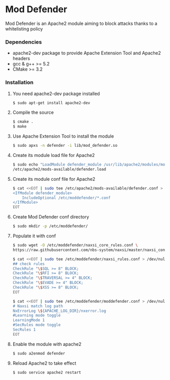 # Mod Defender
Mod Defender is an Apache2 module aiming to block attacks thanks to a whitelisting policy

### Dependencies
* apache2-dev package to provide Apache Extension Tool and Apache2 headers
* gcc & g++ >= 5.2
* CMake >= 3.2

### Installation
1. You need apache2-dev package installed	
	```sh
	$ sudo apt-get install apache2-dev
	```

1. Compile the source
	```sh
	$ cmake .
	$ make 
	```

1. Use Apache Extension Tool to install the module
	```sh
	$ sudo apxs -n defender -i lib/mod_defender.so
	```

1. Create its module load file for Apache2
	```sh
	$ sudo echo "LoadModule defender_module /usr/lib/apache2/modules/mod_defender.so" > \
	/etc/apache2/mods-available/defender.load
	```

1. Create its module conf file for Apache2
	```sh
    $ cat <<EOT | sudo tee /etc/apache2/mods-available/defender.conf > /dev/null
    <IfModule defender_module>
        IncludeOptional /etc/moddefender/*.conf
    </IfModule>
    EOT
    ```

1. Create Mod Defender conf directory
    ```sh
    $ sudo mkdir -p /etc/moddefender/
    ```

1. Populate it with conf
	```sh
	$ sudo wget -O /etc/moddefender/naxsi_core_rules.conf \
	https://raw.githubusercontent.com/nbs-system/naxsi/master/naxsi_config/naxsi_core.rules
	```
    ```sh
	$ cat <<EOT | sudo tee /etc/moddefender/naxsi_rules.conf > /dev/null
    ## check rules
    CheckRule "\$SQL >= 8" BLOCK;
    CheckRule "\$RFI >= 8" BLOCK;
    CheckRule "\$TRAVERSAL >= 4" BLOCK;
    CheckRule "\$EVADE >= 4" BLOCK;
    CheckRule "\$XSS >= 8" BLOCK;
    EOT
    ```
    ```sh
    $ cat <<EOT | sudo tee /etc/moddefender/moddefender.conf > /dev/null
    # Naxsi match log path
    NxErrorLog \${APACHE_LOG_DIR}/nxerror.log
    #Learning mode toggle
    LearningMode 1
    #SecRules mode toggle
    SecRules 1
    EOT
    ```

1. Enable the module with apache2
	```sh
	$ sudo a2enmod defender  
	```

1. Reload Apache2 to take effect
	```sh
	$ sudo service apache2 restart
	```